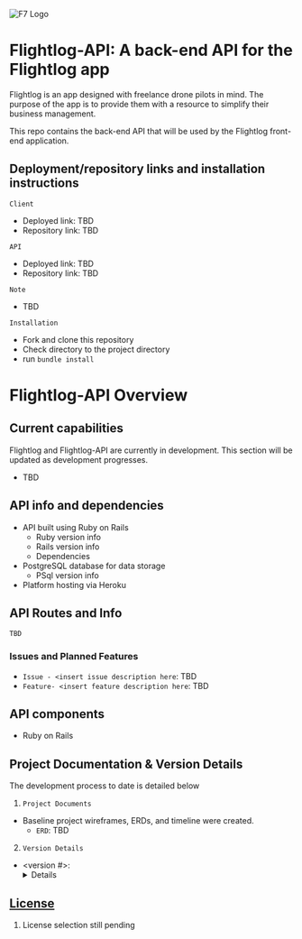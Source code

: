 ![F7 Logo](http://frinkiac-7.net/images/f7-pos.png "F7 logo")

# Flightlog-API:  A back-end API for the Flightlog app

Flightlog is an app designed with freelance drone pilots in mind.  The purpose of the app is to provide them with a resource to simplify their business management.

This repo contains the back-end API that will be used by the Flightlog front-end application.

## Deployment/repository links and installation instructions
`Client`
- Deployed link:   TBD
- Repository link: TBD

`API`
- Deployed link:  TBD
- Repository link: TBD

`Note`
- TBD

`Installation `
- Fork and clone this repository
- Check directory to the project directory
- run `bundle install`

# Flightlog-API Overview

## Current capabilities
Flightlog and Flightlog-API are currently in development.  This section will be updated as development progresses.

- TBD

## API info and dependencies

- API built using Ruby on Rails
  * Ruby version info
  * Rails version info
  * Dependencies
- PostgreSQL database for data storage
  * PSql version info
- Platform hosting via Heroku

## API Routes and Info
```
TBD
```
### Issues and Planned Features

- `Issue - <insert issue description here`: TBD
- `Feature- <insert feature description here`: TBD

## API components

- Ruby on Rails

## Project Documentation & Version Details

The development process to date is detailed below

1) `Project Documents`
  - Baseline project wireframes, ERDs, and timeline were created.
    - `ERD`: TBD

2) `Version Details`
  - <version #>: <details>

## [License](LICENSE)

1) License selection still pending
